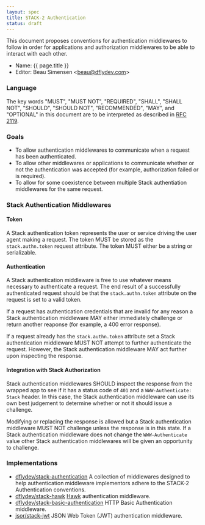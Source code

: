 ```yaml
---
layout: spec
title: STACK-2 Authentication
status: draft
---
```


This document proposes conventions for authentication middlewares to follow in
order for applications and authorization middlewares to be able to interact
with each other.

 * Name: {{ page.title }}
 * Editor: Beau Simensen <[beau@dflydev.com](mailto:beau@dflydev.com)>


### Language

The key words "MUST", "MUST NOT", "REQUIRED", "SHALL", "SHALL NOT", "SHOULD",
"SHOULD NOT", "RECOMMENDED", "MAY", and "OPTIONAL" in this document are to be
interpreted as described in [RFC 2119](http://www.ietf.org/rfc/rfc2119.txt).


### Goals

 * To allow authentication middlewares to communicate when a request has been
   authenticated.
 * To allow other middlewares or applications to communicate whether or not
   the authentication was accepted (for example, authorization failed or is
   required).
 * To allow for some coexistence between multiple Stack authentiation
   middlewares for the same request.


### Stack Authentication Middlewares

#### Token

A Stack authentication token represents the user or service driving the user
agent making a request. The token MUST be stored as the `stack.authn.token`
request attribute. The token MUST either be a string or serializable.


#### Authentication

A Stack authentication middleware is free to use whatever means necessary to
authenticate a request. The end result of a successfully authenticated request
should be that the `stack.authn.token` attribute on the request is set to a
valid token.

If a request has authentication credentials that are invalid for any reason a
Stack authentication middleware MAY either immediately challenge or return
another reaponse (for example, a 400 error response).

If a request already has the `stack.authn.token` attribute set a Stack
authentication middleware MUST NOT attempt to further authenticate the request.
However, the Stack authentication middleware MAY act further upon inspecting
the response.


#### Integration with Stack Authorization

Stack authentication middlewares SHOULD inspect the response from the wrapped
app to see if it has a status code of `401` and a `WWW-Authenticate: Stack`
header. In this case, the Stack authentication middleware can use its own best
judgement to determine whether or not it should issue a challenge.

Modifying or replacing the response is allowed but a Stack authentication
middleware MUST NOT challenge unless the response is in this state. If a Stack
authentication middleware does not change the `WWW-Authenticate` value other
Stack authentication middlewares will be given an opportunity to challenge.


### Implementations

 * [dflydev/stack-authentication](https://github.com/dflydev/dflydev-stack-authentication)
   A collection of middlewares designed to help authentication middleware
   implementors adhere to the STACK-2 Authentication conventions.
 * [dflydev/stack-hawk](https://github.com/dflydev/dflydev-stack-hawk)
   [Hawk](https://github.com/hueniverse/hawk) authentication middleware.
 * [dflydev/stack-basic-authentication](https://github.com/dflydev/dflydev-stack-basic-authentication)
   HTTP Basic Authentication middleware.
 * [jsor/stack-jwt](https://github.com/jsor/stack-jwt)
   JSON Web Token (JWT) authentication middleware. 
